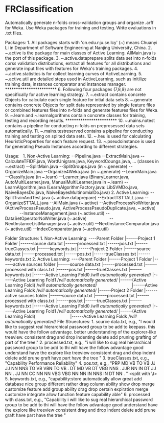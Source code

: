 # FRClassification
Automatically generate n-folds cross-validation groups and organize .arff for Weka. Use Weka packages for training and testing. Write evaluations in .txt files.

Packages:
    1. All packages starts with 'cn.edu.nju.se.lcy' (~) means Chuanyi Li in Department of Software Engineering at Nanjing University, China.
    2. ~.active is the package for main classes of Active Learning. AllMain.java is the port of this package.
    3. ~.active.dataprepare splits data set into n-folds corss validation distributions, extract all features for all distributions and generate input files with features for Weka's training packages.
    4. ~.active.statistics is for collect learning curves of ActiveLearning. 
    5. ~.active.util are detailed steps used in ActiveLearning, such as initilize training data, instances comparator and instances manager.
    ************************
    6. Following four packages (7,8,9) are not specifically for active learning strategy.
    7. ~.extract contains concrete Objects for calculate each single feature for intial data sets
    8. ~.generate contains concrete Objects for split data represented by single feature files or combined features files into n-folds and generate features files for Weka.
    9. ~.learn and ~.learnalgorithms contain concrete classes for training, testing and recording resutls.
    ************************
    10. ~.mains.notest contains a pipeline for conducting n-folds on preprosessed data sets automatically.
    11. ~.mains.testreserved contains a pipeline for conducting training and testing on splited data sets.
    12. ~.heu is used for calculating HeuristicProperties for each feature request.
    13. ~.pseudoinstance is used for generating Pseudo Instances according to different strategies. 

Usage:
    1. Non-Active Learning: 
       --Pipeline.java
           --ExtractMain.java
               --CalculateTFIDF.java, WordUnigram.java, KeywordCoungs.java, ... (classes in ~.extract)
           --SplitMain.java
               --SplitGroups.java (in ~.generate)
           --OrganizeMain.java
               --Organize4Weka.java (in ~.generate)
           --LearnMain.java
               --Classify.java (in ~.learn)
                 --Learner.java (BinaryLearner.java, AutoMultiLearner.java, ManualMultiLearner.java in ~.learn)
                   --LearnAlgorithm.java (LearnAlgorithmFactory.java: LibSVMDo.java, NaiveBayesDo.java, NaiveBayesMultinomialDo.java)
    2. Active Learning:
       --SplitTrainAndTest.java (~.active.dataprepare)
       --ExtractTSTTALL.java
       --OrganizeSTTALL.java
       --AllMain.java (~.active)
           --ActiveProcessNoWriter.java (ActiveProcessPseudo.java, ActiveProcessPseudoDuplicate.java, ~.active)
               --InstanceManagement.java (~.active.util)
               --DataSetOperatorNoWriter.java (~.active)
                   --NextInstanceListManager.java (~.active.util)
                       --NextInstanceComparator.java (~.active.util)
                           --IndexComparator.java (~.active.util)

Folder Structure:
    1. Non-Active Learning:
       ----Parent Folder
                 |------Project 1 Folder
                             |------source data.txt
                             |------processed.txt
                             |------pos.txt
                             |------trueClasses.txt
                             |------keywords.txt
                 |------Project 2 Folder
                             |------source data.txt
                             |------processed.txt
                             |------pos.txt
                             |------trueClasses.txt
                             |------keywords.txt
    2. Active Learning:
       ----Parent Folder
                 |------Project 1 Folder
                             |------active sources folder
                                             |------source data.txt
                                             |------processed.txt
                                             |------processed with class.txt
                                             |------pos.txt
                                             |------trueClasses.txt
                                             |------keywords.txt
                             |------Active Learning Fold0 /*will automatically generated*/
                             |------Active Learning Fold1 /*will automatically generated*/
                             |------(Active Learning Foldi) /*will automatically generated*/
                             |------Active Learning Foldk /*will automatically generated*/
                 |------Project 2 Folder
                             |------active sources folder
                                             |------source data.txt
                                             |------processed.txt
                                             |------processed with class.txt
                                             |------pos.txt
                                             |------trueClasses.txt
                                             |------keywords.txt
                             |------Active Learning Fold0 /*will automatically generated*/
                             |------Active Learning Fold1 /*will automatically generated*/
                             |------(Active Learning Foldi)
                             |------Active Learning Foldk /*will automatically generated*/
File Struectures:
    1. source data.txt, e.g., 
    "I would like to suggest real hierarchical password group to be add to keepass. this would have the follow advantage. better understanding of the explorer-like treeview. consistent drag and drop indenting delete add pruning grafting of part of the tree." 
    2. processed.txt, e.g., 
    "i will like to sug real hierarchical password group to be add to thi will have the follow advantage good understand have the explore like treeview consistent drag and drop indent delete add prune graft have part have the tree " <split with space>
    3. trueClasses.txt, e.g., 
    "Capability
     Performance
     Reliability"
    4. pos.txt, e.g., 
    "PRP	MD	VB	TO	VB	JJ	JJ	NN	NNS	TO	VB	VBN	TO	VB	.	DT	MD	VB	DT	VBG	NNS	.	JJR	NN	IN	DT	JJ	NN	.	JJ	NN	CC	NN	NN	VBG	VBG	NN	NN	IN	NNS	IN	DT	NN	.	" <split with \t>
    5. keywords.txt, e.g., 
    "capability:store automatically allow great add database nice group different rather drag column ability show drop merge customize feature add group ability drag drop certain expiration merge customize integrate allow function feature capability able"
    6. processed with class.txt, e.g., 
    "Capability	i will like to sug real hierarchical password group to be add to thi will have the follow advantage good understand have the explore like treeview consistent drag and drop indent delete add prune graft have part have the tree "
